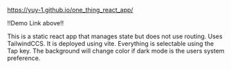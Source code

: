 https://yuy-1.github.io/one_thing_react_app/

!!Demo Link above!!

This is a static react app that manages state but does not use routing. Uses TailwindCCS. It is deployed using vite. 
Everything is selectable using the Tap key. The background will change color if dark mode is the users system preference.
